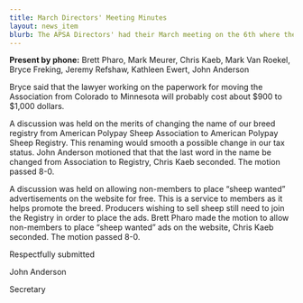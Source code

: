 ```yaml
---
title: March Directors' Meeting Minutes
layout: news_item
blurb: The APSA Directors' had their March meeting on the 6th where they discussed several business items.
---
```


**Present by phone:** Brett Pharo, Mark Meurer, Chris Kaeb, Mark Van Roekel, Bryce Freking, Jeremy Refshaw, Kathleen Ewert, John Anderson

Bryce said that the lawyer working on the paperwork for moving the Association from Colorado to Minnesota will probably cost about $900 to $1,000 dollars.

A discussion was held on the merits of changing the name of our breed registry from American Polypay Sheep Association to American Polypay Sheep Registry.  This renaming would smooth a possible change in our tax status.  John Anderson motioned that that the last word in the name be changed from Association to Registry, Chris Kaeb seconded.  The motion passed 8-0.

A discussion was held on allowing non-members to place “sheep wanted” advertisements on the website for free.  This is a service to members as it helps promote the breed.  Producers wishing to sell sheep still need to join the Registry in order to place the ads.  Brett Pharo made the motion to allow non-members to place “sheep wanted” ads on the website, Chris Kaeb seconded.  The motion passed 8-0.

Respectfully submitted

John Anderson

Secretary
